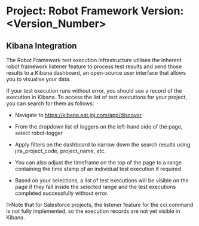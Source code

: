 Project: <ProjectName> Robot Framework Version: <Version_Number>
==========================================================================================

## Kibana Integration

The Robot Framework test execution infrastructure utilises the inherent robot framework listener feature to process test results and send those results to a Kibana dashboard, an open-source user interface that allows you to visualise your data.

If your test execution runs without error, you should see a record of the execution in Kibana. To access the list of test executions for your project, you can search for them as follows:

- Navigate to https://kibana.eat.jnj.com/app/discover

- From the dropdown list of loggers on the left-hand side of the page, select robot-logger

- Apply filters on the dashboard to narrow down the search results using jira_project_code, project_name, etc.

- You can also adjust the timeframe on the top of the page to a range containing the time stamp of an individual test execution if required

- Based on your selections, a list of test executions will be visible on the page if they fall inside the selected range and the test executions completed successfully without error.

!>Note that for Salesforce projects, the listener feature for the cci command is not fully implemented, so the execution records are not yet visible in Kibana.
